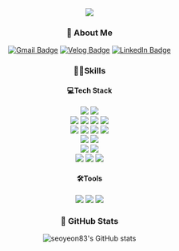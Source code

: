 <div align=center>

  
<img src="https://capsule-render.vercel.app/api?type=waving&color=0:6EE3F7,100:E6FFFF&height=150&section=header&text=Seoyeon's%20GitHub&fontSize=40" align=center>

### 📝 About Me

[![Gmail Badge](https://img.shields.io/badge/seannn283@gmail.com-EA4335?style=flat-square&logo=gmail&logoColor=white)](mailto:seannn283@gmail.com)
[![Velog Badge](https://img.shields.io/badge/Velog-20C997?style=flat-square&logo=velog&logoColor=white)](https://velog.io/@ssssyeon/posts)
[![LinkedIn Badge](https://img.shields.io/badge/LinkedIn-0A66C2?style=flat-square&logo=linkedin&logoColor=white)](https://www.linkedin.com/in/%EC%84%9C%EC%97%B0-%EA%B9%80-b7369a305/)



### 💪🏻Skills
#### 💻Tech Stack
<!-- Languages   -->
<img src="https://img.shields.io/badge/Java-007396?style=flat-square&logo=java&logoColor=white&labelColor=black"> 
<img src="https://img.shields.io/badge/Python-3776AB?style=flat-square&logo=python&logoColor=white&labelColor=black">
<br>
<!-- #### Frameworks   -->
<img src="https://img.shields.io/badge/Spring-6DB33F?style=flat-square&logo=spring&logoColor=white&labelColor=black"> 
<img src="https://img.shields.io/badge/Spring Boot-6DB33F?style=flat-square&logo=springboot&logoColor=white&labelColor=black"> 
<img src="https://img.shields.io/badge/Spring Data JPA-6DB33F?style=flat-square&logo=jpa&logoColor=white&labelColor=black"> 
<img src="https://img.shields.io/badge/Pandas-#150458?style=flat-square&logo=pandas&logoColor=white&labelColor=black"> 

<br>

<!-- #### DB   -->
<img src="https://img.shields.io/badge/H2 database-09476B?style=flat-square&logo=h2database&logoColor=white&labelColor=black"> 
<img src="https://img.shields.io/badge/MySQL-4479A1?style=flat-square&logo=mysql&logoColor=white&labelColor=black"> 
<img src="https://img.shields.io/badge/PostgreSQL-4169E1?style=flat-square&logo=postgresql&logoColor=white&labelColor=black"> 
<img src="https://img.shields.io/badge/Redis-FF4438?style=flat-square&logo=redis&logoColor=white&labelColor=black">
<br>

<!-- #### Infra   -->
<img src="https://img.shields.io/badge/Docker-2496ED?style=flat-square&logo=docker&logoColor=white&labelColor=black"> 
<img src="https://img.shields.io/badge/AWS-232F3E?style=flat-square&logo=amazonwebservices&logoColor=white&labelColor=black">
<br>

<!-- #### Workflow & Automation   -->
<img src="https://img.shields.io/badge/Github Actions-2088FF?style=flat-square&logo=githubactions&logoColor=white&labelColor=black"> 
<img src="https://img.shields.io/badge/Apache Airflow-017CEE?style=flat-square&logo=apacheairflow&logoColor=white&labelColor=black">
<br>

<img src="https://img.shields.io/badge/Git-F05032?style=flat-square&logo=Git&logoColor=white&labelColor=black"> 
<img src="https://img.shields.io/badge/GitHub-181717?style=flat-square&logo=GitHub&logoColor=white&labelColor=black"> 
<img src="https://img.shields.io/badge/Swagger-85EA2D?style=flat-square&logo=Swagger&logoColor=white&labelColor=black"> 
<br>

#### 🛠️Tools
<!-- #### Tools & Collaboration & Communication   -->
<img src="https://img.shields.io/badge/Notion-000000?style=flat-square&logo=Notion&logoColor=white&labelColor=black"> 
<img src="https://img.shields.io/badge/Discord-5865F2?style=flat-square&logo=Discord&logoColor=white&labelColor=black"> 
<img src="https://img.shields.io/badge/Slack-4A154B?style=flat-square&logo=Slack&logoColor=white&labelColor=black">

### 🌟 GitHub Stats

![seoyeon83's GitHub stats](https://github-readme-stats.vercel.app/api?username=seoyeon83&theme=react&show_icons=true&hide_border=true&count_private=true)


</div>

